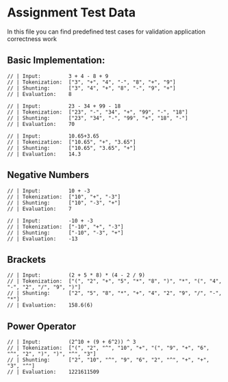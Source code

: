 ﻿# Assignment Test Data

In this file you can find predefined test cases for validation application correctness work

## Basic Implementation:

    // | Input:         3 + 4 - 8 + 9
    // | Tokenization:  ["3", "+", "4", "-", "8", "+", "9"]
    // | Shunting:      ["3", "4", "+", "8", "-", "9", "+"]
    // | Evaluation:    8

    // | Input:         23 - 34 + 99 - 18
    // | Tokenization:  ["23", "-", "34", "+", "99", "-", "18"]
    // | Shunting:      ["23", "34", "-", "99", "+", "18", "-"]
    // | Evaluation:    70

    // | Input:         10.65+3.65
    // | Tokenization:  ["10.65", "+", "3.65"]
    // | Shunting:      ["10.65", "3.65", "+"]
    // | Evaluation:    14.3

## Negative Numbers

    // | Input:         10 + -3
    // | Tokenization:  ["10", "+", "-3"]
    // | Shunting:      ["10", "-3", "+"]
    // | Evaluation:    7

    // | Input:         -10 + -3
    // | Tokenization:  ["-10", "+", "-3"]
    // | Shunting:      ["-10", "-3", "+"]
    // | Evaluation:    -13

## Brackets

    // | Input:         (2 + 5 * 8) * (4 - 2 / 9)
    // | Tokenization:  ["(", "2", "+", "5", "*", "8", ")", "*", "(", "4", "-", "2", "/", "9", ")"]
    // | Shunting:      ["2", "5", "8", "*", "+", "4", "2", "9", "/", "-", "*"]
    // | Evaluation:    158.6(6)

## Power Operator

    // | Input:         (2^10 + (9 + 6^2)) ^ 3
    // | Tokenization:  ["(", "2", "^", "10", "+", "(", "9", "+", "6", "^", "2", ")", ")", "^", "3"]
    // | Shunting:      ["2", "10", "^", "9", "6", "2", "^", "+", "+", "3", "^"]
    // | Evaluation:    1221611509
